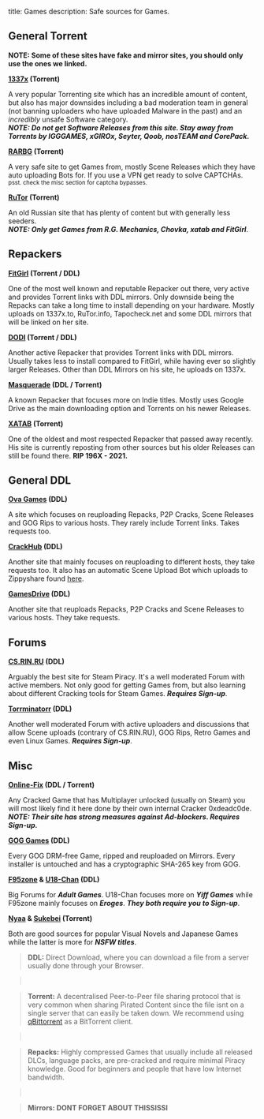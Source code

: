 title: Games
description: Safe sources for Games.

## General Torrent
**NOTE: Some of these sites have fake and mirror sites, you should only use the ones we linked.**

**[1337x](https://1337x.to) (Torrent)**

A very popular Torrenting site which has an incredible amount of content, but also has major downsides including a bad moderation team in general (not banning uploaders who have uploaded Malware in the past) and an *incredibly* unsafe Software category.  
**_NOTE: Do not get Software Releases from this site. Stay away from Torrents by IGGGAMES, xGIROx, Seyter, Qoob, nosTEAM and CorePack._**  

**[RARBG](https://rarbg.to) (Torrent)**

A very safe site to get Games from, mostly Scene Releases which they have auto uploading Bots for. If you use a VPN get ready to solve CAPTCHAs.  
<sub>psst. check the misc section for captcha bypasses.

**[RuTor](http://rutor.info) (Torrent)**

An old Russian site that has plenty of content but with generally less seeders.  
**_NOTE: Only get Games from R.G. Mechanics, Chovka, xatab and FitGirl_**.

## Repackers

**[FitGirl](https://fitgirl-repacks.site) (Torrent / DDL)**

One of the most well known and reputable Repacker out there, very active and provides Torrent links with DDL mirrors. Only downside being the Repacks can take a long time to install depending on your hardware. Mostly uploads on 1337x.to, RuTor.info, Tapocheck.net and some DDL mirrors that will be linked on her site.

**[DODI](https://dodi-repacks.site) (Torrent / DDL)**

Another active Repacker that provides Torrent links with DDL mirrors. Usually takes less to install compared to FitGirl, while having ever so slightly larger Releases. Other than DDL Mirrors on his site, he uploads on 1337x.

**[Masquerade](https://masquerade.site) (DDL / Torrent)**

A known Repacker that focuses more on Indie titles. Mostly uses Google Drive as the main downloading option and Torrents on his newer Releases.

**[XATAB](https://xatab-repack.com) (Torrent)**

One of the oldest and most respected Repacker that passed away recently. His site is currently reposting from other sources but his older Releases can still be found there. **RIP 196X - 2021.**

## General DDL

**[Ova Games](https://ovagames.com) (DDL)**

A site which focuses on reuploading Repacks, P2P Cracks, Scene Releases and GOG Rips to various hosts. They rarely include Torrent links. Takes requests too.

**[CrackHub](https://crackhub.site) (DDL)**

Another site that mainly focuses on reuploading to different hosts, they take requests too. It also has an automatic Scene Upload Bot which uploads to Zippyshare found [here](https://scene.crackhub.site).

**[GamesDrive](https://gamesdrive.net) (DDL)**

Another site that reuploads Repacks, P2P Cracks and Scene Releases to various hosts. They take requests.

## Forums

**[CS.RIN.RU](https://cs.rin.ru/forum) (DDL)**

Arguably the best site for Steam Piracy. It's a well moderated Forum with active members. Not only good for getting Games from, but also learning about different Cracking tools for Steam Games. **_Requires Sign-up_**.

**[Torrminatorr](https://forum.torrminatorr.com) (DDL)**

Another well moderated Forum with active uploaders and discussions that allow Scene uploads (contrary of CS.RIN.RU), GOG Rips, Retro Games and even Linux Games. **_Requires Sign-up_**.

## Misc

**[Online-Fix](https://online-fix.me) (DDL / Torrent)**

Any Cracked Game that has Multiplayer unlocked (usually on Steam) you will most likely find it here done by their own internal Cracker 0xdeadc0de.  
**_NOTE: Their site has strong measures against Ad-blockers. Requires Sign-up._**  

**[GOG Games](https://gog-games.com) (DDL)**

Every GOG DRM-free Game, ripped and reuploaded on Mirrors. Every installer is untouched and has a cryptographic SHA-265 key from GOG.

**[F95zone](https://f95zone.to/) & [U18-Chan](https://u18chan.com/a/) (DDL)**

Big Forums for **_Adult Games_**. U18-Chan focuses more on **_Yiff Games_** while F95zone mainly focuses on **_Eroges_**. **_They both require you to Sign-up_**.

**[Nyaa](https://nyaa.si) & [Sukebei](https://sukebei.nyaa.si) (Torrent)**

Both are good sources for popular Visual Novels and Japanese Games while the latter is more for **_NSFW titles_**.
 
> **DDL:** Direct Download, where you can download a file from a server usually done through your Browser.    

> &nbsp;
  
> **Torrent:** A decentralised Peer-to-Peer file sharing protocol that is very common when sharing Pirated Content since the file isnt on a single server that can easily be taken down. We recommend using [qBittorrent](https://www.qbittorrent.org/) as a BitTorrent client.   


> &nbsp;

> **Repacks:** Highly compressed Games that usually include all released DLCs, language packs, are pre-cracked and require minimal Piracy knowledge. Good for beginners and people that have low Internet bandwidth.

> &nbsp;

> **Mirrors: DONT FORGET ABOUT THISSISSI**

